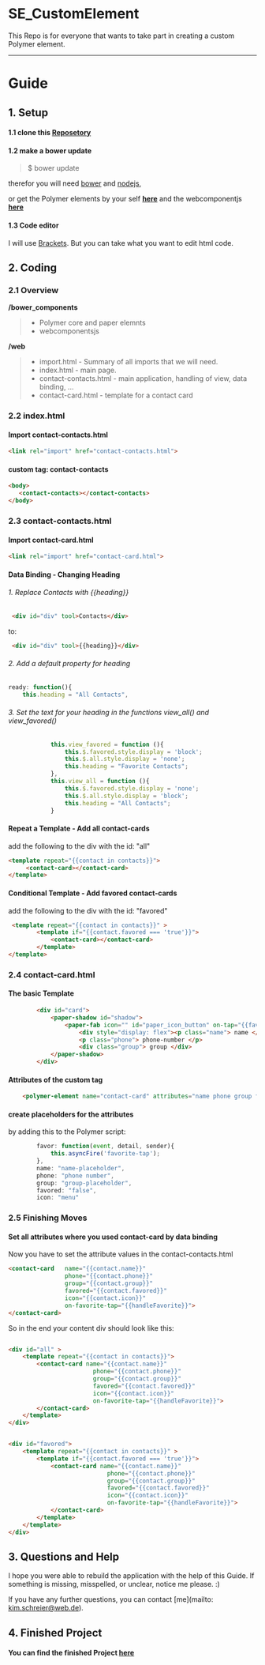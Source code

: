 SE_CustomElement
================

This Repo is for everyone that wants to take part in creating a custom Polymer element.

***

# Guide

## 1. Setup

#### 1.1 clone this [Reposetory](https://github.com/KimSchreier/SE_CustomElement.git)


#### 1.2 make a bower update

> $ bower update 

therefor you will need [bower](http://bower.io/) and [nodejs](http://nodejs.org/), 

or get the Polymer elements by your self [**here**](https://www.polymer-project.org/docs/start/getting-the-code.html) and the webcomponentjs [**here**](https://github.com/webcomponents/webcomponentsjs)

#### 1.3 Code editor

I will use [Brackets](http://brackets.io/). But you can take what you want to edit html code.

## 2. Coding

### 2.1 Overview

**/bower_components**
> * Polymer core and paper elemnts
> * webcomponentsjs

**/web**
> * import.html - Summary of all imports that we will need.
> * index.html - main page.
> * contact-contacts.html - main application, handling of view, data binding, ...
> * contact-card.html - template for a contact card


### 2.2 index.html
 
#### Import contact-contacts.html
```html
<link rel="import" href="contact-contacts.html">
```

#### custom tag: contact-contacts
```html
<body>
   <contact-contacts></contact-contacts>
</body>
```

### 2.3 contact-contacts.html



#### Import contact-card.html

```html
<link rel="import" href="contact-card.html">
```


#### Data Binding - Changing Heading 

###### 1. Replace Contacts with {{heading}} 

```html
 <div id="div" tool>Contacts</div>
```
to:

```html
 <div id="div" tool>{{heading}}</div>
```
###### 2. Add a default property for heading
```javascript
ready: function(){
    this.heading = "All Contacts",       
```
###### 3. Set the text for your heading in the functions view_all() and view_favored()
```javascript
            this.view_favored = function (){
                this.$.favored.style.display = 'block';
                this.$.all.style.display = 'none';
                this.heading = "Favorite Contacts";
            },
            this.view_all = function (){
                this.$.favored.style.display = 'none';
                this.$.all.style.display = 'block';
                this.heading = "All Contacts";
            }
```

#### Repeat a Template - Add all contact-cards

add the following to the div with the id: "all"
```html
<template repeat="{{contact in contacts}}">
     <contact-card></contact-card>
</template>
```

#### Conditional Template - Add favored contact-cards

add the following to the div with the id: "favored"
```html
 <template repeat="{{contact in contacts}}" >
        <template if="{{contact.favored === 'true'}}">
            <contact-card></contact-card>
        </template>
</template>
```

### 2.4 contact-card.html

#### The basic Template
```html
        <div id="card">
            <paper-shadow id="shadow">
                <paper-fab icon="" id="paper_icon_button" on-tap="{{favor}}"></paper-fab>
                    <div style="display: flex"><p class="name"> name </p></div> 
                    <p class="phone"> phone-number </p>
                    <div class="group"> group </div>   
            </paper-shadow>
        </div>
```

#### Attributes of the custom tag

```html
    <polymer-element name="contact-card" attributes="name phone group favored icon on-favorite-tap">
```

#### create placeholders for the attributes

by adding this to the Polymer script:

```javascript
        favor: function(event, detail, sender){
            this.asyncFire('favorite-tap');
        },
        name: "name-placeholder",
        phone: "phone number",
        group: "group-placeholder",
        favored: "false",
        icon: "menu"
 ```     
 
### 2.5 Finishing Moves

#### Set all attributes where you used contact-card by data binding

Now you have to set the attribute values in the contact-contacts.html

```html
<contact-card   name="{{contact.name}}" 
                phone="{{contact.phone}}" 
                group="{{contact.group}}" 
                favored="{{contact.favored}}"  
                icon="{{contact.icon}}"
                on-favorite-tap="{{handleFavorite}}">
</contact-card>
 ```    
 
So in the end your content div should look like this:
```html

<div id="all" >
    <template repeat="{{contact in contacts}}">
        <contact-card name="{{contact.name}}" 
                        phone="{{contact.phone}}" 
                        group="{{contact.group}}" 
                        favored="{{contact.favored}}"  
                        icon="{{contact.icon}}"
                        on-favorite-tap="{{handleFavorite}}">
        </contact-card>
    </template>
</div>


<div id="favored">
    <template repeat="{{contact in contacts}}" >
        <template if="{{contact.favored === 'true'}}">
            <contact-card name="{{contact.name}}" 
                            phone="{{contact.phone}}" 
                            group="{{contact.group}}" 
                            favored="{{contact.favored}}"  
                            icon="{{contact.icon}}"
                            on-favorite-tap="{{handleFavorite}}">
            </contact-card>
        </template>
    </template>
</div>
 ```    
 
## 3. Questions and Help
 
 I hope you were able to rebuild the application with the help of this Guide.
 If something is missing, misspelled, or unclear, notice me please. :)
 
 If you have any further questions, you can contact [me](mailto: kim.schreier@web.de).
 
 
## 4. Finished Project
 
#### You can find the finished Project [here](https://github.com/KimSchreier/SE_Finished)